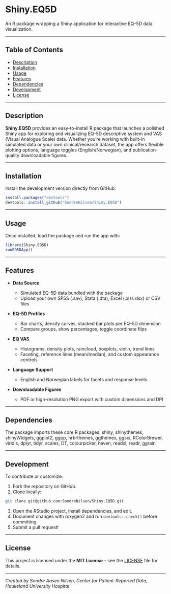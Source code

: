 # Shiny.EQ5D

An R package wrapping a Shiny application for interactive EQ-5D data visualization.

---

## Table of Contents

- [Description](#description)
- [Installation](#installation)
- [Usage](#usage)
- [Features](#features)
- [Dependencies](#dependencies)
- [Development](#development)
- [License](#license)

---

## Description

**Shiny.EQ5D** provides an easy-to-install R package that launches a polished Shiny app for exploring and visualizing EQ-5D descriptive system and VAS (Visual Analogue Scale) data. Whether you’re working with built-in simulated data or your own clinical/research dataset, the app offers flexible plotting options, language toggles (English/Norwegian), and publication-quality downloadable figures.

---

## Installation

Install the development version directly from GitHub:

```r
install.packages("devtools")
devtools::install_github("SondreNilsen/Shiny.EQ5D")
```

---

## Usage

Once installed, load the package and run the app with:

```r
library(Shiny.EQ5D)
runEQ5DApp()
```

---

## Features

- **Data Source**
  - Simulated EQ-5D data bundled with the package
  - Upload your own SPSS (.sav), Stata (.dta), Excel (.xls/.xlsx) or CSV files

- **EQ-5D Profiles**
  - Bar charts, density curves, stacked bar plots per EQ-5D dimension
  - Compare groups, show percentages, toggle coordinate flips

- **EQ VAS**
  - Histograms, density plots, raincloud, boxplots, violin, trend lines
  - Faceting, reference lines (mean/median), and custom appearance controls

- **Language Support**
  - English and Norwegian labels for facets and response levels

- **Downloadable Figures**
  - PDF or high-resolution PNG export with custom dimensions and DPI

---

## Dependencies

The package imports these core R packages:
shiny, shinythemes, shinyWidgets, ggplot2, ggpp, hrbrthemes, ggthemes, ggsci, RColorBrewer, viridis, dplyr, tidyr, scales, DT, colourpicker, haven, readxl, readr, ggrain

---

## Development

To contribute or customize:

1. Fork the repository on GitHub.
2. Clone locally:
```bash
git clone git@github.com:SondreNilsen/Shiny.EQ5D.git
```
3. Open the RStudio project, install dependencies, and edit.
4. Document changes with roxygen2 and run `devtools::check()` before committing.
5. Submit a pull request!

---

## License

This project is licensed under the **MIT License** – see the [LICENSE](LICENSE) file for details.

---

*Created by Sondre Aasen Nilsen, Center for Patient-Reported Data, Haukeland University Hospital*
